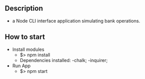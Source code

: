 ## Description

- a Node CLI interface application simulating bank operations.

## How to start

- Install modules
  - $> npm install
  - Dependencies installed: -chalk; -inquirer;
- Run App
  - $> npm start
